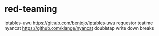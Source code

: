 # red-teaming

iptables-uwu https://github.com/benjojo/iptables-uwu
requestor
teatime
nyancat https://github.com/klange/nyancat
doubletap
write down breaks